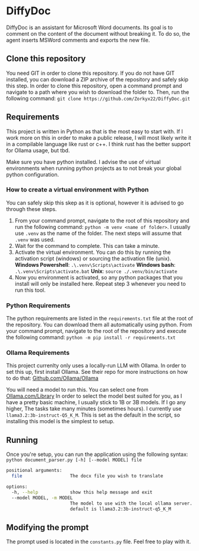 # DiffyDoc
DiffyDoc is an assistant for Microsoft Word documents. Its goal is to comment on the content of the document without breaking it. To do so, the agent inserts MSWord comments and exports the new file.

## Clone this repository
You need GIT in order to clone this repository. If you do not have GIT installed, you can download a ZIP archive of the repository and safely skip this step.
In order to clone this repository, open a command prompt and navigate to a path where you wish to download the folder to. Then, run the following command:
`git clone https://github.com/Zorkyx22/DiffyDoc.git`

## Requirements
This project is written in Python as that is the most easy to start with. If I work more on this in order to make a public release, I will most likely write it in a compilable language like rust or c++. I think rust has the better support for Ollama usage, but tbd.

Make sure you have python installed. I advise the use of virtual environments when running python projects as to not break your global python configuration.
### How to create a virtual environment with Python
You can safely skip this skep as it is optional, however it is advised to go through these steps.
1. From your command prompt, navigate to the root of this repository and run the following command: `python -m venv <name of folder>`. I usually use `.venv` as the name of the folder. The next steps will assume that `.venv` was used.
2. Wait for the command to complete. This can take a minute.
3. Activate the virtual environment. You can do this by running the activation script (windows) or sourcing the activation file (unix).
    **Windows Powershell**: `.\.venv\Scripts\activate`
    **Windows bash**: `.\.venv\Scripts\activate.bat`
    **Unix**: `source ./.venv/bin/activate`
4. Now you environment is activated, so any python packages that you install will only be installed here. Repeat step 3 whenever you need to run this tool.

### Python Requirements
The python requirements are listed in the `requirements.txt` file at the root of the repository. You can download them all automatically using python. From your command prompt, navigate to the root of the repository and execute the following command:
`python -m pip install -r requirements.txt`

### Ollama Requirements
This project currenlty only uses a locally-run LLM with Ollama. In order to set this up, first install Ollama. See their repo for more instructions on how to do that: [Github.com/Ollama/Ollama](https://github.com/ollama/ollama)

You will need a model to run this. You can select one from [Ollama.com/Library](https://ollama.com/library)
In order to select the model best suited for you, as I have a pretty basic machine, I usually stick to 1B or 3B models. If I go any higher, The tasks take many minutes (sometimes hours). I currently use `llama3.2:3b-instruct-Q5_K_M`. This is set as the default in the script, so installing this model is the simplest to setup.

## Running
Once you're setup, you can run the application using the following syntax:
`python document_parser.py [-h] [--model MODEL] file`
```bash
positional arguments:
  file                  The docx file you wish to translate

options:
  -h, --help            show this help message and exit
  --model MODEL, -m MODEL
                        The model to use with the local ollama server. The
                        default is llama3.2:3b-instruct-q5_K_M
```

## Modifying the prompt
The prompt used is located in the `constants.py` file. Feel free to play with it.
